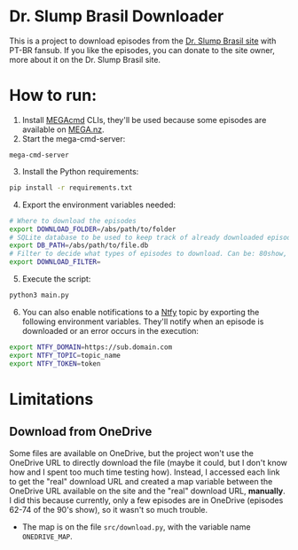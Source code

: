 # Dr. Slump Brasil Downloader
This is a project to download episodes from the [Dr. Slump Brasil site](https://drslumpbrasil.blogspot.com) with PT-BR fansub. If you like the episodes, you can donate to the site owner, more about it on the Dr. Slump Brasil site.

# How to run:
1. Install [MEGAcmd](https://github.com/meganz/MEGAcmd) CLIs, they'll be used because some episodes are available on [MEGA.nz](https://mega.nz).
2. Start the mega-cmd-server:
```
mega-cmd-server
```
3. Install the Python requirements:
```sh
pip install -r requirements.txt
```
4. Export the environment variables needed:
```sh
# Where to download the episodes 
export DOWNLOAD_FOLDER=/abs/path/to/folder
# SQLite database to be used to keep track of already downloaded episodes
export DB_PATH=/abs/path/to/file.db
# Filter to decide what types of episodes to download. Can be: 80show, 90show, special, movie
export DOWNLOAD_FILTER=
``` 
5. Execute the script:
```sh
python3 main.py
```
6. You can also enable notifications to a [Ntfy](https://ntfy.sh) topic by exporting the following environment variables. They'll notify when an episode is downloaded or an error occurs in the execution:
```sh
export NTFY_DOMAIN=https://sub.domain.com
export NTFY_TOPIC=topic_name
export NTFY_TOKEN=token
```

# Limitations
## Download from OneDrive
Some files are available on OneDrive, but the project won't use the OneDrive URL to directly download the file (maybe it could, but I don't know how and I spent too much time testing how). Instead, I accessed each link to get the "real" download URL and created a map variable between the OneDrive URL available on the site and the "real" download URL, **manually**. I did this because currently, only a few episodes are in OneDrive (episodes 62-74 of the 90's show), so it wasn't so much trouble.
- The map is on the file `src/download.py`, with the variable name `ONEDRIVE_MAP`.
